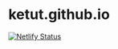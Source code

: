 # ketut.github.io

[![Netlify Status](https://api.netlify.com/api/v1/badges/27d4ad22-4248-4ffe-9c79-5a0a23ac87e2/deploy-status)](https://app.netlify.com/sites/ketut/deploys)
